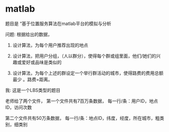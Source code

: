 # matlab

题目是 “基于位置服务算法在matlab平台的模拟与分析

问题:
根据给出的数据，

1. 设计算法，为每个用户推荐出现的地点

2. 设计算法，把用户分组，（人以群分），使得每个群或组里面，他们/她们的兴趣或爱好或品味是类似的

3. 设计算法，为每个上述的群设定一个举行群活动的城市，使得路费的费用总额最少 。路费=距离。


我:
这是一个LBS类型的题目 


老师给了两个文件， 第一个文件共有7百万条数据， 每一行/条：用户ID，地点ID，访问次数


第二个文件共有50万条数据， 每一行/条：地点ID，纬度，经度，所在城市，粗类别，细类别
